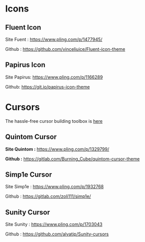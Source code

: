 # Icons
## Fluent Icon
Site Fuent :
https://www.pling.com/p/1477945/

Github :
https://github.com/vinceliuice/Fluent-icon-theme

## Papirus Icon
Site Papirus:
https://www.pling.com/p/1166289

Github: 
https://git.io/papirus-icon-theme


# Cursors
The hassle-free cursor building toolbox is [here](https://github.com/ful1e5/clickgen)

## Quintom Cursor
**Site Quintom :**
https://www.pling.com/p/1329799/

**Github :**
https://gitlab.com/Burning_Cube/quintom-cursor-theme

## Simp1e Cursor
Site Simp1e :
https://www.pling.com/p/1932768

Github :
https://gitlab.com/zoli111/simp1e/

## Sunity Cursor
Site Sunity :
https://www.pling.com/p/1703043

Github :
https://github.com/alvatip/Sunity-cursors
